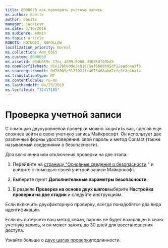 ```yaml
---
title: 8000030 как проверить учетную запись
ms.author: daeite
author: daeite
manager: jackiesm
ms.date: 4/16/2018
ms.audience: Admin
ms.topic: article
ROBOTS: NOINDEX, NOFOLLOW
localization_priority: Normal
ms.collection: Adm_O365
ms.custom: 8000030
ms.assetid: e64b555c-17ec-4389-8068-d36850f09bd3
ms.openlocfilehash: d1e22bb6dde3c81876af6b8db05df12eadc4a3f5
ms.sourcegitcommit: 9d78905c512192ffc4675468abd2efc5f2e4baf4
ms.translationtype: MT
ms.contentlocale: ru-RU
ms.lasthandoff: 04/23/2019
ms.locfileid: "32417185"
---
```

# <a name="how-to-verify-your-account"></a>Проверка учетной записи

С помощью двухуровневой проверки можно защитить вас, сделав еще сложнее войти в свою учетную запись Майкрософт. Он использует две различные формы удостоверения: свой пароль и метод Contact (также называемый сведениями о безопасности). 
  
Для включения или отключения проверки на две этапа:
  
1. Перейдите на [страницу "Основные сведения о безопасности](https://go.microsoft.com/fwlink/?linkid=842325) " и войдите с помощью своей учетной записи Майкрософт. 
    
2. Выберите пункт **Дополнительные параметры безопасности**. 
    
3. В разделе **Проверка на основе двух шагов**выберите **Настройка проверки на две стадии** и следуйте инструкциям. 
    
Если включить двухфакторную проверку, всегда понадобятся два вида идентификации.
  
Если вы потеряете ваш метод связи, пароль не будет возвращен в свою учетную запись, и он может занять до 30 дней для восстановления доступа. 
  
Узнайте больше о [двух шагах проверки](https://go.microsoft.com/fwlink/?linkid=872270)подлинности.
  

